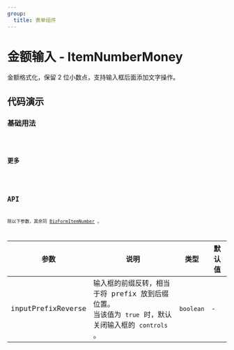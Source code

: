 ```yaml
---
group:
  title: 表单组件
---
```


# 金额输入 - ItemNumberMoney

金额格式化，保留 2 位小数点，支持输入框后面添加文字操作。

## 代码演示

### 基础用法

<code src='../../src/demos/ItemNumberMoney/demos/basic.tsx' />

### 更多

<code src='../../src/demos/ItemNumberMoney/demos/exchange.tsx' />

## API

除以下参数，其余同 [BizFormItemNumber](/components/item#number) 。

| 参数 | 说明 | 类型 | 默认值 |
| --- | --- | --- | --- |
| inputPrefixReverse | 输入框的前缀反转，相当于将 prefix 放到后缀位置。<br/>当该值为 `true` 时，默认关闭输入框的 `controls` 。 | `boolean` | - |

